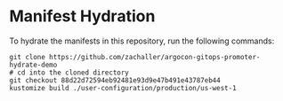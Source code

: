 # Manifest Hydration

To hydrate the manifests in this repository, run the following commands:

```shell
git clone https://github.com/zachaller/argocon-gitops-promoter-hydrate-demo
# cd into the cloned directory
git checkout 88d22d72594eb92481e93d9e47b491e43787eb44
kustomize build ./user-configuration/production/us-west-1
```
